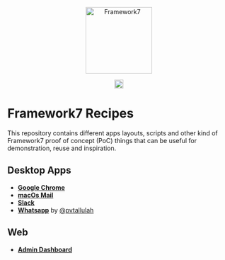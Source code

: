 <p align="center"><a href="https://framework7.io" target="_blank" rel="noopener noreferrer"><img width="150" src="https://cdn.framework7.io/i/logo.svg" alt="Framework7"></a></p>

<p align="center">
  <a href="https://www.patreon.com/vladimirkharlampidi"><img src="https://cdn.framework7.io/i/support-badge.png" height="20"></a>
</p>

# Framework7 Recipes

This repository contains different apps layouts, scripts and other kind of Framework7 proof of concept (PoC) things that can be useful for demonstration, reuse and inspiration.

## Desktop Apps

* **[Google Chrome](./google-chrome-desktop/)**
* **[macOs Mail](./macos-mail/)**
* **[Slack](./slack-desktop/)**
* **[Whatsapp](./whatsapp-desktop/)** by [@pvtallulah](https://github.com/pvtallulah)

## Web

* **[Admin Dashboard](./admin-dashboard/)**


